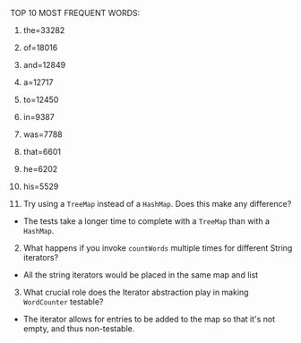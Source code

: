 TOP 10 MOST FREQUENT WORDS:
1. the=33282
2. of=18016
3. and=12849
4. a=12717
5. to=12450
6. in=9387
7. was=7788
8. that=6601
9. he=6202
10. his=5529

1. Try using a `TreeMap` instead of a `HashMap`. Does this make any difference?
  - The tests take a longer time to complete with a `TreeMap` than with a `HashMap`.
2. What happens if you invoke `countWords` multiple times for different String iterators?
  - All the string iterators would be placed in the same map and list
3. What crucial role does the Iterator abstraction play in making `WordCounter` testable?
  - The iterator allows for entries to be added to the map so that it's not empty, and thus non-testable.
